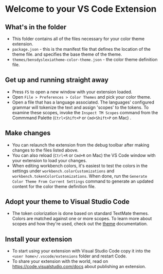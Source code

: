 # Welcome to your VS Code Extension

## What's in the folder
* This folder contains all of the files necessary for your color theme extension.
* `package.json` - this is the manifest file that defines the location of the theme file.
and specifies the base theme of the theme.
* `themes/bensdyslexiatheme-color-theme.json` - the color theme definition file.

## Get up and running straight away
* Press `F5` to open a new window with your extension loaded.
* Open `File > Preferences > Color Themes` and pick your color theme.
* Open a file that has a language associated. The languages' configured grammar will tokenize the text and assign 'scopes' to the tokens. To examine these scopes, invoke the `Inspect TM Scopes` command from the Commmand Palette (`Ctrl+Shift+P` or `Cmd+Shift+P` on Mac) .

## Make changes
* You can relaunch the extension from the debug toolbar after making changes to the files listed above.
* You can also reload (`Ctrl+R` or `Cmd+R` on Mac) the VS Code window with your extension to load your changes.
* When editing workbench colors, it's easiest to test the colors in the settings under `workbench.colorCustomizations` and `workbench.tokenColorCustomizations`. When done, run the `Generate Color Theme From Current Settings` command to generate an updated content for the color theme definition file.

## Adopt your theme to Visual Studio Code
* The token colorization is done based on standard TextMate themes. Colors are matched against one or more scopes.
To learn more about scopes and how they're used, check out the [theme](https://code.visualstudio.com/docs/extensions/themes-snippets-colorizers#_adding-a-new-color-theme) documentation.

## Install your extension
* To start using your extension with Visual Studio Code copy it into the `<user home>/.vscode/extensions` folder and restart Code.
* To share your extension with the world, read on https://code.visualstudio.com/docs about publishing an extension.
